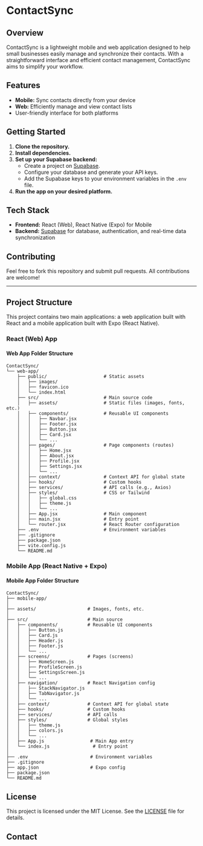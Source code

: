 # ContactSync

## Overview

ContactSync is a lightweight mobile and web application designed to help small businesses easily manage and synchronize their contacts. With a straightforward interface and efficient contact management, ContactSync aims to simplify your workflow.

## Features

- **Mobile:** Sync contacts directly from your device
- **Web:** Efficiently manage and view contact lists
- User-friendly interface for both platforms

## Getting Started

1. **Clone the repository.**
2. **Install dependencies.**
3. **Set up your Supabase backend:**
   - Create a project on [Supabase](https://supabase.com/).
   - Configure your database and generate your API keys.
   - Add the Supabase keys to your environment variables in the `.env` file.
4. **Run the app on your desired platform.**

## Tech Stack

- **Frontend:** React (Web), React Native (Expo) for Mobile
- **Backend:** [Supabase](https://supabase.com/) for database, authentication, and real-time data synchronization

## Contributing

Feel free to fork this repository and submit pull requests. All contributions are welcome!

---

## Project Structure

This project contains two main applications: a web application built with React and a mobile application built with Expo (React Native).

### React (Web) App

#### Web App Folder Structure

```
ContactSync/
└── web-app/
    ├── public/                     # Static assets
    │   ├── images/
    │   ├── favicon.ico
    │   └── index.html
    ├── src/                        # Main source code
    │   ├── assets/                 # Static files (images, fonts, etc.)
    │   ├── components/             # Reusable UI components
    │   │   ├── Navbar.jsx
    │   │   ├── Footer.jsx
    │   │   ├── Button.jsx
    │   │   ├── Card.jsx
    │   │   └── ...
    │   ├── pages/                  # Page components (routes)
    │   │   ├── Home.jsx
    │   │   ├── About.jsx
    │   │   ├── Profile.jsx
    │   │   ├── Settings.jsx
    │   │   └── ...
    │   ├── context/                # Context API for global state
    │   ├── hooks/                  # Custom hooks
    │   ├── services/               # API calls (e.g., Axios)
    │   ├── styles/                 # CSS or Tailwind
    │   │   ├── global.css
    │   │   ├── theme.js
    │   │   └── ...
    │   ├── App.jsx                 # Main component
    │   ├── main.jsx                # Entry point
    │   └── router.jsx              # React Router configuration
    ├── .env                        # Environment variables
    ├── .gitignore
    ├── package.json
    ├── vite.config.js
    └── README.md
```

### Mobile App (React Native + Expo)

#### Mobile App Folder Structure

```
ContactSync/
├── mobile-app/
│
├── assets/                   # Images, fonts, etc.
│
├── src/                      # Main source
│   ├── components/           # Reusable UI components
│   │   ├── Button.js
│   │   ├── Card.js
│   │   ├── Header.js
│   │   ├── Footer.js
│   │   └── ...
│   ├── screens/              # Pages (screens)
│   │   ├── HomeScreen.js
│   │   ├── ProfileScreen.js
│   │   ├── SettingsScreen.js
│   │   └── ...
│   ├── navigation/           # React Navigation config
│   │   ├── StackNavigator.js
│   │   ├── TabNavigator.js
│   │   └── ...
│   ├── context/              # Context API for global state
│   ├── hooks/                # Custom hooks
│   ├── services/             # API calls
│   ├── styles/               # Global styles
│   │   ├── theme.js
│   │   ├── colors.js
│   │   └── ...
│   ├── App.js                 # Main App entry
│   └── index.js                # Entry point
│
├── .env                       # Environment variables
├── .gitignore
├── app.json                   # Expo config
├── package.json
└── README.md
```
## License

This project is licensed under the MIT License. See the [LICENSE](LICENSE) file for details.

## Contact
